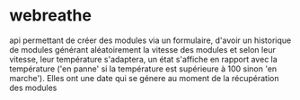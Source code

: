 # webreathe

api permettant de créer des modules via un formulaire, d'avoir un historique de modules générant aléatoirement la vitesse des modules et selon leur vitesse, leur température s'adaptera, un état s'affiche en rapport avec la température ('en panne' si la température est supérieure à 100 sinon 'en marche'). Elles ont une date qui se génere au moment de la récupération des modules
